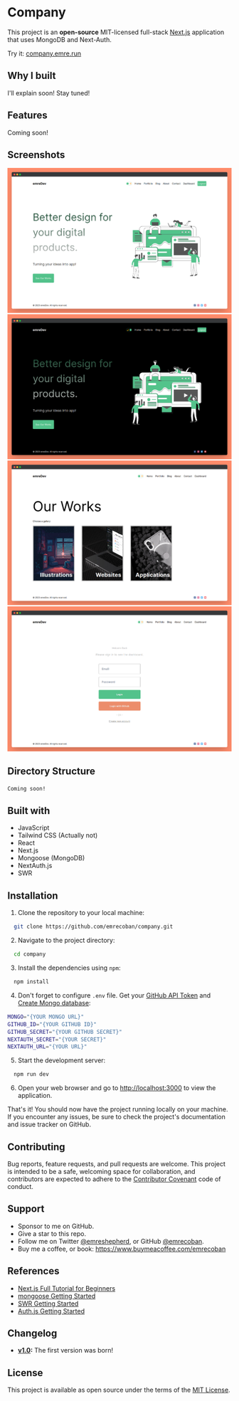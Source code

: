 # Company

This project is an **open-source** MIT-licensed full-stack [Next.js](https://github.com/vercel/next.js) application that uses MongoDB and Next-Auth.

Try it: [company.emre.run](https://company.emre.run)

## Why I built

I'll explain soon! Stay tuned!

## Features

Coming soon!

## Screenshots

![ss1](/github_assets/ss1.png)
![ss2-dark](/github_assets/ss2.png)
![ss3](/github_assets/ss3.png)
![ss4](/github_assets/ss4.png)

## Directory Structure

```bash
Coming soon!
```

## Built with

- JavaScript
- Tailwind CSS (Actually not)
- React
- Next.js
- Mongoose (MongoDB)
- NextAuth.js
- SWR

## Installation

1. Clone the repository to your local machine:

```bash
  git clone https://github.com/emrecoban/company.git
```

2. Navigate to the project directory:

```bash
  cd company
```

3. Install the dependencies using `npm`:

```bash
  npm install
```

4. Don't forget to configure `.env` file. Get your [GitHub API Token](https://github.com/settings/developers) and [Create Mongo database](https://cloud.mongodb.com/):

```bash
MONGO="{YOUR MONGO URL}"
GITHUB_ID="{YOUR GITHUB ID}"
GITHUB_SECRET="{YOUR GITHUB SECRET}"
NEXTAUTH_SECRET="{YOUR SECRET}"
NEXTAUTH_URL="{YOUR URL}"
```

5. Start the development server:

```bash
  npm run dev
```

6. Open your web browser and go to [http://localhost:3000](http://localhost:3000) to view the application.

That's it! You should now have the project running locally on your machine. If you encounter any issues, be sure to check the project's documentation and issue tracker on GitHub.

## Contributing

Bug reports, feature requests, and pull requests are welcome. This project is intended to be a safe, welcoming space for collaboration, and contributors are expected to adhere to the [Contributor Covenant](https://www.contributor-covenant.org/) code of conduct.

## Support

- Sponsor to me on GitHub.
- Give a star to this repo.
- Follow me on Twitter [@emreshepherd](https://twitter.com/emreshepherd), or GitHub [@emrecoban](https://github.com/emrecoban).
- Buy me a coffee, or book: https://www.buymeacoffee.com/emrecoban

## References

- [Next.js Full Tutorial for Beginners](https://www.youtube.com/watch?v=VE8BkImUciY)
- [mongoose Getting Started](https://mongoosejs.com/docs/index.html)
- [SWR Getting Started](https://swr.vercel.app/docs/getting-started)
- [Auth.js Getting Started](https://authjs.dev/getting-started/introduction)

## Changelog

- **[v1.0](https://github.com/emrecoban/company/releases/tag/v1.0):** The first version was born!

## License

This project is available as open source under the terms of the [MIT License](https://github.com/emrecoban/company/blob/main/LICENSE).

